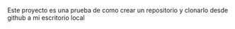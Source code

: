 Este proyecto es una prueba de como crear un repositorio y clonarlo desde github a mi escritorio local 

 